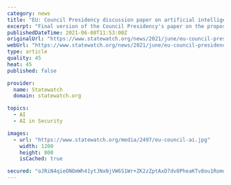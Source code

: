 ```yaml
---
category: news
title: "EU: Council Presidency discussion paper on artificial intelligence and internal security"
excerpt: "Final version of the Council Presidency's paper on the proposed Artificial Intelligence Act and the implications for internal security use of AI technologies, sent to COREPER and the Council to inform discussion at yesterday and today's Justice and Home Affairs Council meeting."
publishedDateTime: 2021-06-08T11:53:00Z
originalUrl: "https://www.statewatch.org/news/2021/june/eu-council-presidency-discussion-paper-on-artificial-intelligence-and-internal-security/"
webUrl: "https://www.statewatch.org/news/2021/june/eu-council-presidency-discussion-paper-on-artificial-intelligence-and-internal-security/"
type: article
quality: 45
heat: 45
published: false

provider:
  name: Statewatch
  domain: statewatch.org

topics:
  - AI
  - AI in Security

images:
  - url: "https://www.statewatch.org/media/2497/eu-council-ai.jpg"
    width: 1200
    height: 800
    isCached: true

secured: "oJRiN4qieONOmWh41ytJNxNjVW6S1Wr+ZK2zZptAxD7dv0PheaKTv8ou1RomuU7uW+k4h+1wnARi6ZiFiMd6cxf7RkSmSP9hQJ9nLKhDXXphkQNWFyrfJOj2qRh1VagQ2Atj1/z1/AJ06HOWhMfUGqGrfNM3rKBGW0oD3SJY6aRikrpOP0BpLU707pYDYHQU+g2M8HPHWpdAXaR9en4nxaBZuQvPPZ/0waxFrpcFMqlKertx0gVz6kOSiljmPGiAwQBlOS5VytV08/4QQvyiurODbMyWh+e+KkbgLvjKVi3wsAdMXrr4ICSz+Tb1xIR5AsSebyr1j09x7zW5FSOgetAWo1DEXJBHx0J3q+aC0FU=;6UoSl/nUPUdkfjFc7t2pzQ=="
---
```


